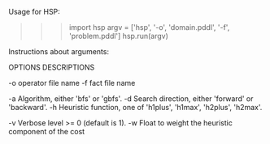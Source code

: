 Usage for HSP: 
>>> import hsp
>>> argv = ['hsp', '-o', 'domain.pddl', '-f', 'problem.pddl']
>>> hsp.run(argv)


Instructions about arguments:

OPTIONS   DESCRIPTIONS

-o  <str>    operator file name
-f  <str>    fact file name

-a  <str>    Algorithm, either 'bfs' or 'gbfs'.
-d  <str>    Search direction, either 'forward' or 'backward'.
-h  <str>    Heuristic function, one of 'h1plus', 'h1max', 'h2plus', 'h2max'.

-v  <num>    Verbose level >= 0 (default is 1).
-w <float>   Float to weight the heuristic component of the cost 
